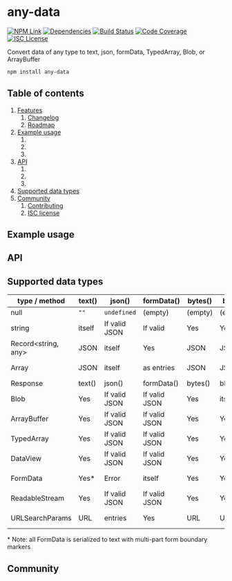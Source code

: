 # any-data

[![NPM Link](https://img.shields.io/npm/v/any-data?v=1.0.0)](https://npmjs.com/package/any-data)
[![Dependencies](https://badgen.net/static/dependencies/0/green?v=1.0.0)](https://www.npmjs.com/package/any-data?activeTab=dependencies)
[![Build Status](https://ci.appveyor.com/api/any-datas/status/***?svg=true&v=1.0.2)](https://ci.appveyor.com/any-data/kensnyder/any-data)
[![Code Coverage](https://codecov.io/gh/kensnyder/any-data/branch/main/graph/badge.svg?token=***&v=1.0.2)](https://codecov.io/gh/kensnyder/any-data)
[![ISC License](https://img.shields.io/npm/l/any-data.svg?v=1.0.2)](https://opensource.org/licenses/ISC)

Convert data of any type to text, json, formData, TypedArray, Blob, or ArrayBuffer

```bash
npm install any-data
```

## Table of contents

1. [Features](#features)
   1. [Changelog](https://github.com/kensnyder/any-data/blob/master/CHANGELOG.md)
   1. [Roadmap](https://github.com/kensnyder/any-data/blob/master/ROADMAP.md)
2. [Example usage](#example-usage)
   1. [](#)
   1. [](#)
   1. [](#)
3. [API](#action-functions)
   1. [](#)
   1. [](#)
   1. [](#)
4. [Supported data types](#supported-data-types)
5. [Community](#community)
   1. [Contributing](#contributing)
   2. [ISC license](#isc-license)

## Example usage

## API

## Supported data types

| type / method       | text() | json()        | formData()    | bytes() | blob()  | arrayBuffer() | clone()   |
| ------------------- | ------ | ------------- | ------------- | ------- | ------- | ------------- | --------- |
| null                | `""`   | `undefined`   | (empty)       | (empty) | (empty) | (empty)       | null      |
| string              | itself | If valid JSON | If valid      | Yes     | Yes     | Yes           | itself    |
| Record<string, any> | JSON   | itself        | Yes           | JSON    | JSON    | JSON          | deep copy |
| Array<any>          | JSON   | itself        | as entries    | JSON    | JSON    | JSON          | deep copy |
| Response            | text() | json()        | formData()    | bytes() | blob()  | arrayBuffer() | clone()   |
| Blob                | Yes    | If valid JSON | If valid JSON | Yes     | itself  | Yes           | deep copy |
| ArrayBuffer         | Yes    | If valid JSON | If valid JSON | Yes     | Yes     | Yes           | deep copy |
| TypedArray          | Yes    | If valid JSON | If valid JSON | Yes     | Yes     | Yes           | deep copy |
| DataView            | Yes    | If valid JSON | If valid JSON | Yes     | Yes     | Yes           | deep copy |
| FormData            | Yes\*  | Error         | itself        | Yes     | Yes     | Yes           | deep copy |
| ReadableStream      | Yes    | If valid JSON | If valid JSON | Yes     | Yes     | Yes           | deep copy |
| URLSearchParams     | URL    | entries       | Yes           | URL     | URL     | URL           | deep copy |

\* Note: all FormData is serialized to text with multi-part form boundary markers

## Community
